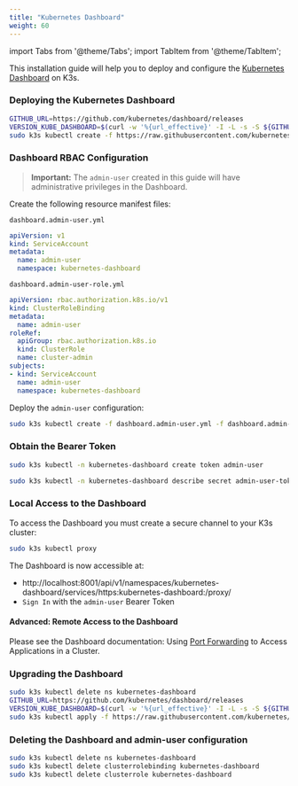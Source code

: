 ```yaml
---
title: "Kubernetes Dashboard"
weight: 60
---
```


import Tabs from '@theme/Tabs';
import TabItem from '@theme/TabItem';

This installation guide will help you to deploy and configure the [Kubernetes Dashboard](https://kubernetes.io/docs/tasks/access-application-cluster/web-ui-dashboard/) on K3s.

### Deploying the Kubernetes Dashboard

```bash
GITHUB_URL=https://github.com/kubernetes/dashboard/releases
VERSION_KUBE_DASHBOARD=$(curl -w '%{url_effective}' -I -L -s -S ${GITHUB_URL}/latest -o /dev/null | sed -Ee 's|.*/||')
sudo k3s kubectl create -f https://raw.githubusercontent.com/kubernetes/dashboard/${VERSION_KUBE_DASHBOARD}/aio/deploy/recommended.yaml
```

### Dashboard RBAC Configuration

> **Important:** The `admin-user` created in this guide will have administrative privileges in the Dashboard.

Create the following resource manifest files:

`dashboard.admin-user.yml`
```yaml
apiVersion: v1
kind: ServiceAccount
metadata:
  name: admin-user
  namespace: kubernetes-dashboard
```

`dashboard.admin-user-role.yml`
```yaml
apiVersion: rbac.authorization.k8s.io/v1
kind: ClusterRoleBinding
metadata:
  name: admin-user
roleRef:
  apiGroup: rbac.authorization.k8s.io
  kind: ClusterRole
  name: cluster-admin
subjects:
- kind: ServiceAccount
  name: admin-user
  namespace: kubernetes-dashboard
```

Deploy the `admin-user` configuration:

```bash
sudo k3s kubectl create -f dashboard.admin-user.yml -f dashboard.admin-user-role.yml
```

### Obtain the Bearer Token
<Tabs>
<TabItem value="v1.24 and newer">

```bash
sudo k3s kubectl -n kubernetes-dashboard create token admin-user
```
</TabItem>
<TabItem value="v1.23 and older">

```bash
sudo k3s kubectl -n kubernetes-dashboard describe secret admin-user-token | grep '^token'
```

</TabItem>
</Tabs>


### Local Access to the Dashboard

To access the Dashboard you must create a secure channel to your K3s cluster:

```bash
sudo k3s kubectl proxy
```

The Dashboard is now accessible at:

* http://localhost:8001/api/v1/namespaces/kubernetes-dashboard/services/https:kubernetes-dashboard:/proxy/
* `Sign In` with the `admin-user` Bearer Token

#### Advanced: Remote Access to the Dashboard

Please see the Dashboard documentation: Using [Port Forwarding](https://kubernetes.io/docs/tasks/access-application-cluster/port-forward-access-application-cluster/) to Access Applications in a Cluster.

### Upgrading the Dashboard

```bash
sudo k3s kubectl delete ns kubernetes-dashboard
GITHUB_URL=https://github.com/kubernetes/dashboard/releases
VERSION_KUBE_DASHBOARD=$(curl -w '%{url_effective}' -I -L -s -S ${GITHUB_URL}/latest -o /dev/null | sed -e 's|.*/||')
sudo k3s kubectl apply -f https://raw.githubusercontent.com/kubernetes/dashboard/${VERSION_KUBE_DASHBOARD}/aio/deploy/recommended.yaml -f dashboard.admin-user.yml -f dashboard.admin-user-role.yml
```

### Deleting the Dashboard and admin-user configuration

```bash
sudo k3s kubectl delete ns kubernetes-dashboard
sudo k3s kubectl delete clusterrolebinding kubernetes-dashboard
sudo k3s kubectl delete clusterrole kubernetes-dashboard
```
